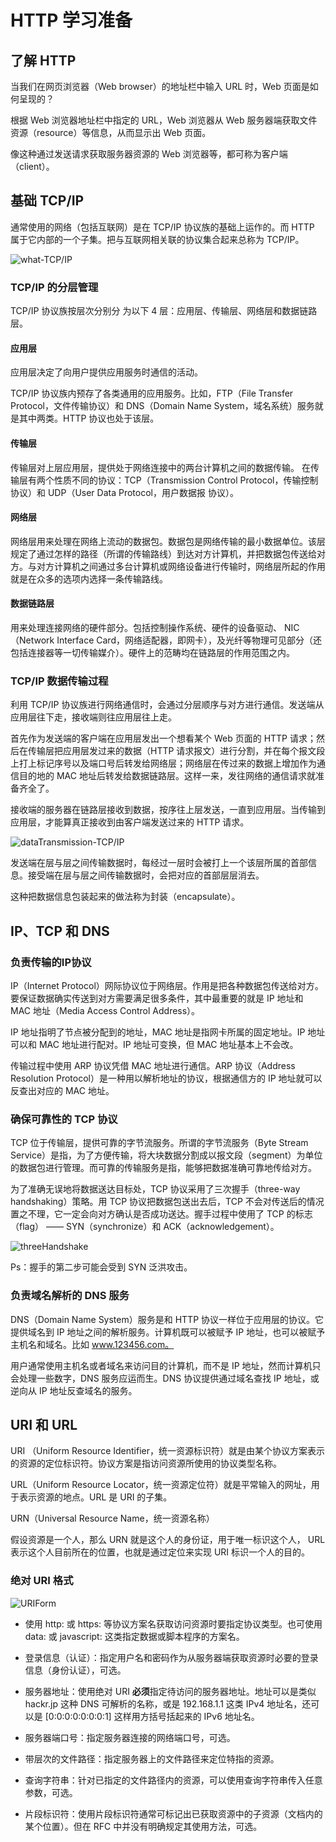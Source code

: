 # HTTP 学习准备

## 了解 HTTP

当我们在网页浏览器（Web browser）的地址栏中输入 URL 时，Web 页面是如何呈现的？

根据 Web 浏览器地址栏中指定的 URL，Web 浏览器从 Web 服务器端获取文件资源（resource）等信息，从而显示出 Web 页面。

像这种通过发送请求获取服务器资源的 Web 浏览器等，都可称为客户端（client）。

## 基础 **TCP/IP**

通常使用的网络（包括互联网）是在 TCP/IP 协议族的基础上运作的。而 HTTP 属于它内部的一个子集。把与互联网相关联的协议集合起来总称为 TCP/IP。

<img :src="$withBase('/HTTP/HTTP01.png')" alt="what-TCP/IP"/>

### TCP/IP 的分层管理

TCP/IP 协议族按层次分别分 为以下 4 层：应用层、传输层、网络层和数据链路层。

#### 应用层 

应用层决定了向用户提供应用服务时通信的活动。

TCP/IP 协议族内预存了各类通用的应用服务。比如，FTP（File Transfer Protocol，文件传输协议）和 DNS（Domain Name System，域名系统）服务就是其中两类。HTTP 协议也处于该层。

#### 传输层

传输层对上层应用层，提供处于网络连接中的两台计算机之间的数据传输。 在传输层有两个性质不同的协议：TCP（Transmission Control Protocol，传输控制协议）和 UDP（User Data Protocol，用户数据报 协议）。

#### 网络层

网络层用来处理在网络上流动的数据包。数据包是网络传输的最小数据单位。该层规定了通过怎样的路径（所谓的传输路线）到达对方计算机，并把数据包传送给对方。与对方计算机之间通过多台计算机或网络设备进行传输时，网络层所起的作用就是在众多的选项内选择一条传输路线。 

#### 数据链路层

用来处理连接网络的硬件部分。包括控制操作系统、硬件的设备驱动、  NIC（Network Interface Card，网络适配器，即网卡），及光纤等物理可见部分（还包括连接器等一切传输媒介）。硬件上的范畴均在链路层的作用范围之内。

### TCP/IP 数据传输过程

利用 TCP/IP 协议族进行网络通信时，会通过分层顺序与对方进行通信。发送端从应用层往下走，接收端则往应用层往上走。

首先作为发送端的客户端在应用层发出一个想看某个 Web 页面的 HTTP 请求；然后在传输层把应用层发过来的数据（HTTP 请求报文）进行分割，并在每个报文段上打上标记序号以及端口号后转发给网络层；网络层在传过来的数据上增加作为通信目的地的 MAC 地址后转发给数据链路层。这样一来，发往网络的通信请求就准备齐全了。

接收端的服务器在链路层接收到数据，按序往上层发送，一直到应用层。当传输到应用层，才能算真正接收到由客户端发送过来的 HTTP 请求。

<img :src="$withBase('/HTTP/HTTP02.png')" alt="dataTransmission-TCP/IP"/>

发送端在层与层之间传输数据时，每经过一层时会被打上一个该层所属的首部信息。接受端在层与层之间传输数据时，会把对应的首部层层消去。

这种把数据信息包装起来的做法称为封装（encapsulate）。 

## IP、TCP 和 DNS

### 负责传输的IP协议

IP（Internet Protocol）网际协议位于网络层。作用是把各种数据包传送给对方。要保证数据确实传送到对方需要满足很多条件，其中最重要的就是 IP 地址和 MAC 地址（Media Access Control Address）。

IP 地址指明了节点被分配到的地址，MAC 地址是指网卡所属的固定地址。IP 地址可以和 MAC 地址进行配对。IP 地址可变换，但 MAC 地址基本上不会改。

传输过程中使用 ARP 协议凭借 MAC 地址进行通信。ARP 协议（Address Resolution Protocol）是一种用以解析地址的协议，根据通信方的 IP 地址就可以反查出对应的 MAC 地址。

### 确保可靠性的 TCP 协议

TCP 位于传输层，提供可靠的字节流服务。所谓的字节流服务（Byte Stream Service）是指，为了方便传输，将大块数据分割成以报文段（segment）为单位的数据包进行管理。而可靠的传输服务是指，能够把数据准确可靠地传给对方。

为了准确无误地将数据送达目标处，TCP 协议采用了三次握手（three-way handshaking）策略。用 TCP 协议把数据包送出去后，TCP 不会对传送后的情况置之不理，它一定会向对方确认是否成功送达。握手过程中使用了 TCP 的标志（flag） —— SYN（synchronize）和 ACK（acknowledgement）。

<img :src="$withBase('/HTTP/HTTP03.png')" alt="threeHandshake"/>

Ps：握手的第二步可能会受到 SYN 泛洪攻击。

### 负责域名解析的 DNS 服务

DNS（Domain Name System）服务是和 HTTP 协议一样位于应用层的协议。它提供域名到 IP 地址之间的解析服务。计算机既可以被赋予 IP 地址，也可以被赋予主机名和域名。比如 www.123456.com。

用户通常使用主机名或者域名来访问目的计算机，而不是 IP 地址，然而计算机只会处理一些数字，DNS 服务应运而生。DNS 协议提供通过域名查找 IP 地址，或逆向从 IP 地址反查域名的服务。

## URI 和 URL

URI （Uniform Resource Identifier，统一资源标识符）就是由某个协议方案表示的资源的定位标识符。协议方案是指访问资源所使用的协议类型名称。

URL（Uniform Resource Locator，统一资源定位符）就是平常输入的网址，用于表示资源的地点。URL 是 URI 的子集。

URN（Universal Resource Name，统一资源名称）

假设资源是一个人，那么 URN 就是这个人的身份证，用于唯一标识这个人， URL 表示这个人目前所在的位置，也就是通过定位来实现 URI 标识一个人的目的。 

### 绝对 URI 格式

<img :src="$withBase('/HTTP/HTTP04.png')" alt="URIForm"/>

- 使用 http: 或 https: 等协议方案名获取访问资源时要指定协议类型。也可使用 data: 或 javascript: 这类指定数据或脚本程序的方案名。

- 登录信息（认证）：指定用户名和密码作为从服务器端获取资源时必要的登录信息（身份认证），可选。

- 服务器地址：使用绝对 URI **必须**指定待访问的服务器地址。地址可以是类似 hackr.jp 这种 DNS 可解析的名称，或是 192.168.1.1 这类 IPv4 地址名，还可以是 [0:0:0:0:0:0:0:1] 这样用方括号括起来的 IPv6 地址名。

- 服务器端口号：指定服务器连接的网络端口号，可选。

- 带层次的文件路径：指定服务器上的文件路径来定位特指的资源。

- 查询字符串：针对已指定的文件路径内的资源，可以使用查询字符串传入任意参数，可选。

- 片段标识符：使用片段标识符通常可标记出已获取资源中的子资源（文档内的某个位置）。但在 RFC 中并没有明确规定其使用方法，可选。